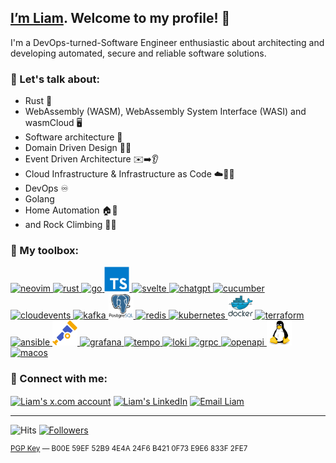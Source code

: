 ## [I’m Liam](https://veloxide.dev/). Welcome to my profile! 👋

I'm a DevOps-turned-Software Engineer enthusiastic about architecting and developing automated, secure and reliable software solutions.

### 💬 Let's talk about:

- Rust 🦀
- WebAssembly (WASM), WebAssembly System Interface (WASI) and wasmCloud 🖥️
- Software architecture 🎯
- Domain Driven Design 👨‍🎨
- Event Driven Architecture ✉️➡️👂
- Cloud Infrastructure & Infrastructure as Code ☁️🧑‍💻
- DevOps ♾️
- Golang
- Home Automation 🏠🦾
- and Rock Climbing 🧗‍♂️

### 🧰 My toolbox:

<a href="https://neovim.io/" target="_blank" rel="noreferrer"> <img src="https://www.vectorlogo.zone/logos/neovimio/neovimio-icon.svg" alt="neovim" width="40" height="40"/> </a>
<a href="https://www.rust-lang.org/" target="_blank" rel="noreferrer"> <img src="https://www.vectorlogo.zone/logos/rust-lang/rust-lang-icon.svg" alt="rust" width="40" height="40"/> </a>
<a href="https://go.dev" target="_blank" rel="noreferrer"> <img src="https://www.vectorlogo.zone/logos/golang/golang-icon.svg" alt="go" width="40" height="40"/> </a>
<a href="https://www.typescriptlang.org/" target="_blank" rel="noreferrer"> <img src="https://raw.githubusercontent.com/devicons/devicon/master/icons/typescript/typescript-original.svg" alt="typescript" width="40" height="40"/> </a>
<a href="https://svelte.dev" target="_blank" rel="noreferrer"> <img src="https://cdn.jsdelivr.net/gh/devicons/devicon/icons/svelte/svelte-original.svg" alt="svelte" width="40" height="40"/> </a>
<a href="https://openai.com/blog/chatgpt" target="_blank" rel="noreferrer"> <img src="https://upload.wikimedia.org/wikipedia/commons/thumb/0/04/ChatGPT_logo.svg/1024px-ChatGPT_logo.svg.png" alt="chatgpt" width="40" height="40"/> </a>
<a href="https://cucumber-rs.github.io/cucumber/main/introduction.html" target="_blank" rel="noreferrer"> <img src="https://www.vectorlogo.zone/logos/cucumberio/cucumberio-icon.svg" alt="cucumber" width="40" height="40"/> </a>
<a href="https://cloudevents.io/" target="_blank" rel="noreferrer"> <img src="https://www.vectorlogo.zone/logos/cloudeventsio/cloudeventsio-icon.svg" alt="cloudevents" width="40" height="40"/> </a>
<a href="https://kafka.apache.org/" target="_blank" rel="noreferrer"> <img src="https://cdn.jsdelivr.net/gh/devicons/devicon/icons/apachekafka/apachekafka-original.svg" alt="kafka" width="40" height="40"/> </a>
<a href="https://www.postgresql.org" target="_blank" rel="noreferrer"> <img src="https://raw.githubusercontent.com/devicons/devicon/master/icons/postgresql/postgresql-original-wordmark.svg" alt="postgresql" width="40" height="40"/> </a>
<a href="https://redis.io/" target="_blank" rel="noreferrer"> <img src="https://www.vectorlogo.zone/logos/redis/redis-icon.svg" alt="redis" width="40" height="40"/> </a>
<a href="https://kubernetes.io" target="_blank" rel="noreferrer"> <img src="https://www.vectorlogo.zone/logos/kubernetes/kubernetes-icon.svg" alt="kubernetes" width="40" height="40"/> </a>
<a href="https://www.docker.com/" target="_blank" rel="noreferrer"> <img src="https://raw.githubusercontent.com/devicons/devicon/master/icons/docker/docker-original-wordmark.svg" alt="docker" width="40" height="40"/>
<a href="https://terraform.io" target="_blank" rel="noreferrer"> <img src="https://www.vectorlogo.zone/logos/terraformio/terraformio-icon.svg" alt="terraform" width="40" height="40"/> </a>
<a href="https://www.ansible.com/" target="_blank" rel="noreferrer"> <img src="https://www.vectorlogo.zone/logos/ansible/ansible-icon.svg" alt="ansible" width="40" height="40"/> </a>
<a href="https://opentelemetry.io/" target="_blank" rel="noreferrer"> <img src="https://raw.githubusercontent.com/cncf/artwork/c2e619cdf85e8bac090ceca7c0834c5cfedf9426/projects/opentelemetry/icon/color/opentelemetry-icon-color.svg" alt="opentelemetry" width="40" height="40"/> </a>
<a href="https://grafana.com/" target="_blank" rel="noreferrer"> <img src="https://www.vectorlogo.zone/logos/grafana/grafana-icon.svg" alt="grafana" width="40" height="40"/> </a>
<a href="https://grafana.com/oss/tempo/" target="_blank" rel="noreferrer"> <img src="https://grafana.com/static/assets/img/logos/grafana-tempo.svg" alt="tempo" width="40" height="40"/> </a>
<a href="https://grafana.com/oss/loki/" target="_blank" rel="noreferrer"> <img src="https://grafana.com/static/img/logos/logo-loki.svg" alt="loki" width="40" height="40"/> </a>
<a href="https://grpc.io" target="_blank" rel="noreferrer"> <img src="https://grpc.io/img/logos/grpc-icon-color.png" alt="grpc" width="40" height="40"/> </a>
<a href="https://www.openapis.org/" target="_blank" rel="noreferrer"> <img src="https://www.vectorlogo.zone/logos/openapis/openapis-icon.svg" alt="openapi" width="40" height="40"/> </a>
<a href="https://www.linux.org/" target="_blank" rel="noreferrer"> <img src="https://raw.githubusercontent.com/devicons/devicon/master/icons/linux/linux-original.svg" alt="linux" width="40" height="40"/> </a>
<a href="https://www.apple.com/macos" target="_blank" rel="noreferrer"> <img src="https://cdn.jsdelivr.net/gh/devicons/devicon/icons/apple/apple-original.svg" alt="macos" width="40" height="40"/> </a>

### 🤝 Connect with me:

<a href="https://x.com/LiamWoodleigh" target="blank"><img align="center" src="https://cdn.jsdelivr.net/gh/devicons/devicon/icons/twitter/twitter-original.svg" alt="Liam's x.com account" height="40" width="40" /></a>
<a href="https://www.linkedin.com/in/liamwoodleighhardinge/" target="blank"><img align="center" src="https://cdn.jsdelivr.net/gh/devicons/devicon/icons/linkedin/linkedin-original.svg" alt="Liam's LinkedIn" height="40" width="40" /></a>
<a href="mailto:liam.woodleigh@gmail.com" target="blank"><img align="center" src="https://www.vectorlogo.zone/logos/gmail/gmail-tile.svg" alt="Email Liam" height="40" width="40" /></a>

---

![Hits](https://hits.seeyoufarm.com/api/count/incr/badge.svg?url=https%3A%2F%2Fgithub.com%2Fliamwh%2Fhit-counter)
[![Followers](https://img.shields.io/github/followers/liamwh)](https://github.com/liamwh?tab=followers)

<sup>
<a href="https://keybase.io/liamwh/pgp_keys.asc">PGP Key</a> — B00E 59EF 52B9 4E4A 24F6 B421 0F73 E9E6 833F 2FE7
</sup>
